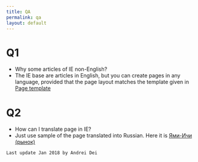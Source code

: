 ```yaml
---
title: QA
permalink: qa
layout: default
---
```


# Q1

- Why some articles of IE non-English?
- The IE base are articles in English, but you can create pages in any language, provided that the page layout matches the template given in [Page template](https://indexmod.github.io/encyclopedia/page-template)

# Q2

- How can I translate page in IE?
- Just use sample of the page translated into Russian. Here it is [Ями-Ичи (рынок)](internet-yami-ichi)

`Last update Jan 2018 by Andrei Dei`
